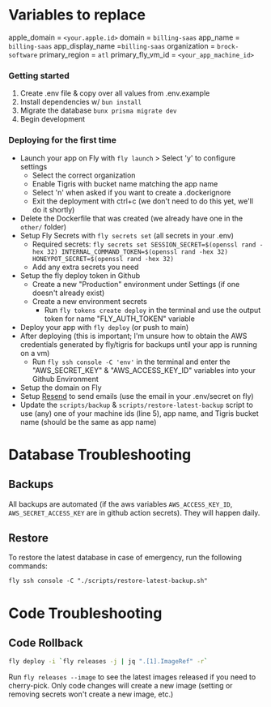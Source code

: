 # Variables to replace
apple_domain = `<your.apple.id>`
domain = `billing-saas`
app_name = `billing-saas`
app_display_name =`billing-saas`
organization = `brock-software`
primary_region = `atl`
primary_fly_vm_id = `<your_app_machine_id>`

### Getting started

1. Create .env file & copy over all values from .env.example
2. Install dependencies w/ `bun install`
3. Migrate the database `bunx prisma migrate dev`
4. Begin development

### Deploying for the first time

- Launch your app on Fly with `fly launch` > Select 'y' to configure settings
  - Select the correct organization
  - Enable Tigris with bucket name matching the app name
  - Select 'n' when asked if you want to create a .dockerignore
  - Exit the deployment with ctrl+c (we don't need to do this yet, we'll do it shortly)
- Delete the Dockerfile that was created (we already have one in the `other/` folder)
- Setup Fly Secrets with `fly secrets set` (all secrets in your .env)
   - Required secrets: `fly secrets set SESSION_SECRET=$(openssl rand -hex 32) INTERNAL_COMMAND_TOKEN=$(openssl rand -hex 32) HONEYPOT_SECRET=$(openssl rand -hex 32)`
   - Add any extra secrets you need
- Setup the fly deploy token in Github
  - Create a new "Production" environment under Settings (if one doesn't already exist)
  - Create a new environment secrets
    - Run `fly tokens create deploy` in the terminal and use the output token for name "FLY_AUTH_TOKEN" variable
- Deploy your app with `fly deploy` (or push to main)
- After deploying (this is important; I'm unsure how to obtain the AWS credentials generated by fly/tigris for backups until your app is running on a vm)
  - Run `fly ssh console -C 'env'` in the terminal and enter the "AWS_SECRET_KEY" & "AWS_ACCESS_KEY_ID" variables into your Github Environment
- Setup the domain on Fly
- Setup [Resend](https://resend.com) to send emails (use the email in your .env/secret on fly)
- Update the `scripts/backup` & `scripts/restore-latest-backup` script to use (any) one of your machine ids (line 5), app name, and Tigris bucket name (should be the same as app name)

# Database Troubleshooting

## Backups

All backups are automated (if the aws variables `AWS_ACCESS_KEY_ID`, `AWS_SECRET_ACCESS_KEY` are in github action secrets).
They will happen daily.

## Restore

To restore the latest database in case of emergency, run the following commands:

```
fly ssh console -C "./scripts/restore-latest-backup.sh"
```

# Code Troubleshooting

## Code Rollback

```bash
fly deploy -i `fly releases -j | jq ".[1].ImageRef" -r`
```

Run `fly releases --image` to see the latest images released if you need to
cherry-pick. Only code changes will create a new image (setting or removing
secrets won't create a new image, etc.)
